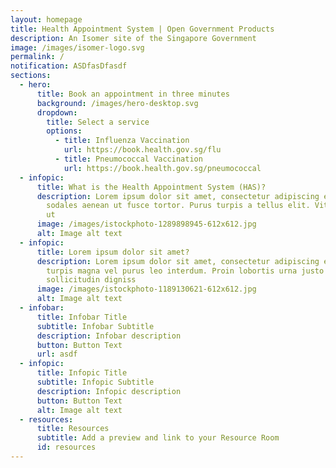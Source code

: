 ```yaml
---
layout: homepage
title: Health Appointment System | Open Government Products
description: An Isomer site of the Singapore Government
image: /images/isomer-logo.svg
permalink: /
notification: ASDfasDfasdf
sections:
  - hero:
      title: Book an appointment in three minutes
      background: /images/hero-desktop.svg
      dropdown:
        title: Select a service
        options:
          - title: Influenza Vaccination
            url: https://book.health.gov.sg/flu
          - title: Pneumococcal Vaccination
            url: https://book.health.gov.sg/pneumococcal
  - infopic:
      title: What is the Health Appointment System (HAS)?
      description: Lorem ipsum dolor sit amet, consectetur adipiscing elit. Nisl eu,
        sodales aenean ut fusce tortor. Purus turpis a tellus elit. Vitae massa
        ut
      image: /images/istockphoto-1289898945-612x612.jpg
      alt: Image alt text
  - infopic:
      title: Lorem ipsum dolor sit amet?
      description: Lorem ipsum dolor sit amet, consectetur adipiscing elit. Malesuada
        turpis magna vel purus leo interdum. Proin lobortis urna justo nulla
        sollicitudin digniss
      image: /images/istockphoto-1189130621-612x612.jpg
      alt: Image alt text
  - infobar:
      title: Infobar Title
      subtitle: Infobar Subtitle
      description: Infobar description
      button: Button Text
      url: asdf
  - infopic:
      title: Infopic Title
      subtitle: Infopic Subtitle
      description: Infopic description
      button: Button Text
      alt: Image alt text
  - resources:
      title: Resources
      subtitle: Add a preview and link to your Resource Room
      id: resources
---
```

